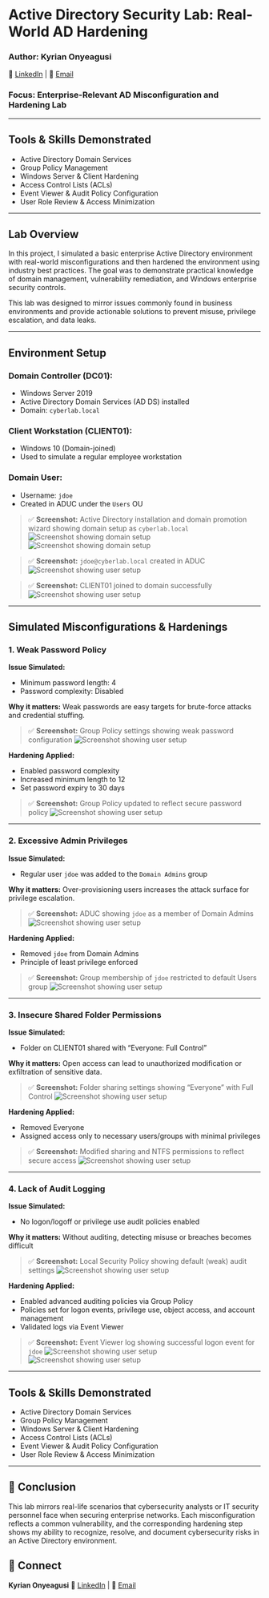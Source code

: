 # Active Directory Security Lab: Real-World AD Hardening

### Author: Kyrian Onyeagusi
🔗 [LinkedIn](https://www.linkedin.com/in/kyrian-onyeagusi/) | 📧 [Email](mailto:kyrianoc18@gmail.com)


### Focus: Enterprise-Relevant AD Misconfiguration and Hardening Lab

---

## Tools & Skills Demonstrated

* Active Directory Domain Services
* Group Policy Management
* Windows Server & Client Hardening
* Access Control Lists (ACLs)
* Event Viewer & Audit Policy Configuration
* User Role Review & Access Minimization

---

## Lab Overview

In this project, I simulated a basic enterprise Active Directory environment with real-world misconfigurations and then hardened the environment using industry best practices. The goal was to demonstrate practical knowledge of domain management, vulnerability remediation, and Windows enterprise security controls.

This lab was designed to mirror issues commonly found in business environments and provide actionable solutions to prevent misuse, privilege escalation, and data leaks.

---

## Environment Setup

### Domain Controller (DC01):

* Windows Server 2019
* Active Directory Domain Services (AD DS) installed
* Domain: `cyberlab.local`

### Client Workstation (CLIENT01):

* Windows 10 (Domain-joined)
* Used to simulate a regular employee workstation

### Domain User:

* Username: `jdoe`
* Created in ADUC under the `Users` OU

> ✅ **Screenshot:** Active Directory installation and domain promotion wizard showing domain setup as `cyberlab.local`
> ![Screenshot showing domain setup](./screenshots/domain-setup-1.png)
> ![Screenshot showing domain setup](./screenshots/domain-setup-2.png)

> ✅ **Screenshot:** `jdoe@cyberlab.local` created in ADUC
> ![Screenshot showing user setup](./screenshots/user-setup-1.png)

> ✅ **Screenshot:** CLIENT01 joined to domain successfully
> ![Screenshot showing user setup](./screenshots/user-setup-2.png)

---

## Simulated Misconfigurations & Hardenings

### 1. Weak Password Policy

**Issue Simulated:**

* Minimum password length: 4
* Password complexity: Disabled

**Why it matters:** Weak passwords are easy targets for brute-force attacks and credential stuffing.

> ✅ **Screenshot:** Group Policy settings showing weak password configuration
> ![Screenshot showing user setup](./screenshots/password-policy-1.png)

**Hardening Applied:**

* Enabled password complexity
* Increased minimum length to 12
* Set password expiry to 30 days

> ✅ **Screenshot:** Group Policy updated to reflect secure password policy
> ![Screenshot showing user setup](./screenshots/password-policy-2.png)

---

### 2. Excessive Admin Privileges

**Issue Simulated:**

* Regular user `jdoe` was added to the `Domain Admins` group

**Why it matters:** Over-provisioning users increases the attack surface for privilege escalation.

> ✅ **Screenshot:** ADUC showing `jdoe` as a member of Domain Admins
> ![Screenshot showing user setup](./screenshots/domain-admin-1.png)

**Hardening Applied:**

* Removed `jdoe` from Domain Admins
* Principle of least privilege enforced

> ✅ **Screenshot:** Group membership of `jdoe` restricted to default Users group
> ![Screenshot showing user setup](./screenshots/domain-user.png)

---

### 3. Insecure Shared Folder Permissions

**Issue Simulated:**

* Folder on CLIENT01 shared with “Everyone: Full Control”

**Why it matters:** Open access can lead to unauthorized modification or exfiltration of sensitive data.

> ✅ **Screenshot:** Folder sharing settings showing “Everyone” with Full Control
> ![Screenshot showing user setup](./screenshots/sharing-1.png)

**Hardening Applied:**

* Removed Everyone
* Assigned access only to necessary users/groups with minimal privileges

> ✅ **Screenshot:** Modified sharing and NTFS permissions to reflect secure access
> ![Screenshot showing user setup](./screenshots/sharing-2.png)

---

### 4. Lack of Audit Logging

**Issue Simulated:**

* No logon/logoff or privilege use audit policies enabled

**Why it matters:** Without auditing, detecting misuse or breaches becomes difficult

> ✅ **Screenshot:** Local Security Policy showing default (weak) audit settings
> ![Screenshot showing user setup](./screenshots/audit-log-2.png)

**Hardening Applied:**

* Enabled advanced auditing policies via Group Policy
* Policies set for logon events, privilege use, object access, and account management
* Validated logs via Event Viewer

> ✅ **Screenshot:** Event Viewer log showing successful logon event for `jdoe`
> ![Screenshot showing user setup](./screenshots/audit-log-3.png)
> ![Screenshot showing user setup](./screenshots/audit-log-4.png)

---

## Tools & Skills Demonstrated

* Active Directory Domain Services
* Group Policy Management
* Windows Server & Client Hardening
* Access Control Lists (ACLs)
* Event Viewer & Audit Policy Configuration
* User Role Review & Access Minimization

---

## 📌 Conclusion

This lab mirrors real-life scenarios that cybersecurity analysts or IT security personnel face when securing enterprise networks. Each misconfiguration reflects a common vulnerability, and the corresponding hardening step shows my ability to recognize, resolve, and document cybersecurity risks in an Active Directory environment.


## 🔗 Connect

**Kyrian Onyeagusi**
🔗 [LinkedIn](https://www.linkedin.com/in/kyrian-onyeagusi/) | 📧 [Email](mailto:kyrianoc18@gmail.com)
